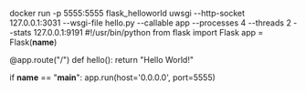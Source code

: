 
docker run -p 5555:5555 flask_helloworld
uwsgi --http-socket 127.0.0.1:3031 --wsgi-file hello.py --callable app --processes 4 --threads 2 --stats 127.0.0.1:9191
#!/usr/bin/python
from flask import Flask
app = Flask(__name__)

@app.route("/")
def hello():
    return "Hello World!"

if __name__ == "__main__":
    app.run(host='0.0.0.0', port=5555)

